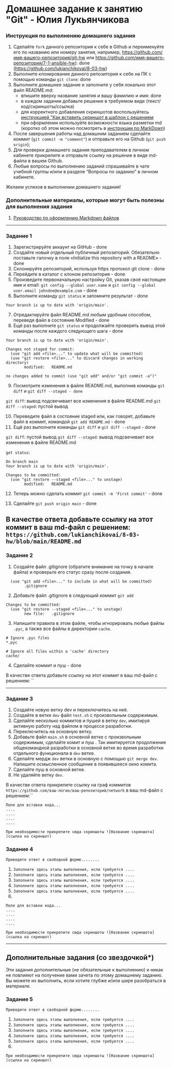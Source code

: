 # Домашнее задание к занятию "Git" - Юлия Лукьянчикова


### Инструкция по выполнению домашнего задания

   1. Сделайте `fork` данного репозитория к себе в Github и переименуйте его по названию или номеру занятия, например, https://github.com/имя-вашего-репозитория/git-hw или  https://github.com/имя-вашего-репозитория/7-1-ansible-hw): done (https://github.com/lukianchikovai/8-03-hw)
   2. Выполните клонирование данного репозитория к себе на ПК с помощью команды `git clone`: done
   3. Выполните домашнее задание и заполните у себя локально этот файл README.md:
      - впишите вверху название занятия и вашу фамилию и имя: done
      - в каждом задании добавьте решение в требуемом виде (текст/код/скриншоты/ссылка)
      - для корректного добавления скриншотов воспользуйтесь [инструкцией "Как вставить скриншот в шаблон с решением](https://github.com/netology-code/sys-pattern-homework/blob/main/screen-instruction.md)
      - при оформлении используйте возможности языка разметки md (коротко об этом можно посмотреть в [инструкции  по MarkDown](https://github.com/netology-code/sys-pattern-homework/blob/main/md-instruction.md))
   4. После завершения работы над домашним заданием сделайте коммит (`git commit -m "comment"`) и отправьте его на Github (`git push origin`);
   5. Для проверки домашнего задания преподавателем в личном кабинете прикрепите и отправьте ссылку на решение в виде md-файла в вашем Github.
   6. Любые вопросы по выполнению заданий спрашивайте в чате учебной группы и/или в разделе “Вопросы по заданию” в личном кабинете.
   
Желаем успехов в выполнении домашнего задания!
   
### Дополнительные материалы, которые могут быть полезны для выполнения задания

1. [Руководство по оформлению Markdown файлов](https://gist.github.com/Jekins/2bf2d0638163f1294637#Code)

---

### Задание 1

1. Зарегистрируйте аккаунт на GitHub - done
2. Создайте новый отдельный публичный репозиторий. Обязательно поставьте галочку в поле «Initialize this repository with a README» - done
3. Склонируйте репозиторий, используя https протокол git clone - done
4. Перейдите в каталог с клоном репозитория - done
5. Произведите первоначальную настройку Git, указав своё настоящее имя и email: `git config --global user.name` и `git config --global user.email johndoe@example.com` - done
6. Выполните команду `git status` и запомните результат - done

```On branch main 
Your branch is up to date with 'origin/main'.
```

7. Отредактируйте файл README.md любым удобным способом, переведя файл в состояние Modified - done
8. Ещё раз выполните `git status` и продолжайте проверять вывод этой команды после каждого следующего шага - done

```On branch main
Your branch is up to date with 'origin/main'.

Changes not staged for commit:
  (use "git add <file>..." to update what will be committed)
  (use "git restore <file>..." to discard changes in working directory)
        modified:   README.md

no changes added to commit (use "git add" and/or "git commit -a")"
```

9. Посмотрите изменения в файле README.md, выполнив команды `git diff` и `git diff --staged - done`

`git diff`: вывод подсвечивает все изменения в файле README.md
`git diff --staged`: пустой вывод

10. Переведите файл в состояние staged или, как говорят, добавьте файл в коммит, командой `git add README.md` - done
11. Ещё раз выполните команды `git diff` и `git diff --staged` - done

`git diff`: пустой вывод
`git diff --staged`: вывод подсвечивает все изменения в файле README.md


`get status`:

```
On branch main
Your branch is up to date with 'origin/main'.

Changes to be committed:
  (use "git restore --staged <file>..." to unstage)
        modified:   README.md
```

12. Теперь можно сделать коммит `git commit -m 'First commit'` - done


13. Сделайте `git push origin main` - done 

В качестве ответа добавьте ссылку на этот коммит в ваш md-файл с решением: `https://github.com/lukianchikovai/8-03-hw/blob/main/README.md`
---

### Задание 2

1. Создайте файл .gitignore (обратите внимание на точку в начале файла) и проверьте его статус сразу после создания.

```Untracked files:
  (use "git add <file>..." to include in what will be committed)
        .gitignore
```

2. Добавьте файл .gitignore в следующий коммит `git add`

```
Changes to be committed:
  (use "git restore --staged <file>..." to unstage)
        new file:   .gitignore
```
3. Напишите правила в этом файле, чтобы игнорировать любые файлы `.pyc`, а также все файлы в директории `cache`.

```
# Ignore .pyc files
*.pyc

# Ignore all files within a 'cache' directory
cache/

```

4. Сделайте коммит и пуш - done

В качестве ответа добавьте ссылку на этот коммит в ваш md-файл с решением: ``

---

### Задание 3

1. Создайте новую ветку dev и переключитесь на неё.
2. Создайте в ветке `dev` файл `test.sh` с произвольным содержимым.
3. Сделайте несколько коммитов и пушей в ветку `dev`, имитируя активную работу над файлом в процессе разработки.
4. Переключитесь на основную ветку.
5. Добавьте файл `main.sh` в основной ветке с произвольным содержимым, сделайте комит и пуш . Так имитируется продолжение общекомандной разработки в основной ветке во время разработки отдельного функционала в `dev` ветке.
6. Сделайте мердж `dev` ветки в основную с помощью `git merge dev`. Напишите осмысленное сообщение в появившееся окно комита.
7. Сделайте пуш в основной ветке.
8. Не удаляйте ветку `dev`.

В качестве ответа прикрепите ссылку на граф коммитов `https://github.com/ваш-логин/ваш-репозиторий/network` в ваш md-файл с решением:``
```
Поле для вставки кода...
....
....
....
....
```

`При необходимости прикрепитe сюда скриншоты
![Название скриншота](ссылка на скриншот)`

### Задание 4

`Приведите ответ в свободной форме........`

1. `Заполните здесь этапы выполнения, если требуется ....`
2. `Заполните здесь этапы выполнения, если требуется ....`
3. `Заполните здесь этапы выполнения, если требуется ....`
4. `Заполните здесь этапы выполнения, если требуется ....`
5. `Заполните здесь этапы выполнения, если требуется ....`
6. 

```
Поле для вставки кода...
....
....
....
....
```

`При необходимости прикрепитe сюда скриншоты
![Название скриншота](ссылка на скриншот)`

---
## Дополнительные задания (со звездочкой*)

Эти задания дополнительные (не обязательные к выполнению) и никак не повлияют на получение вами зачета по этому домашнему заданию. Вы можете их выполнить, если хотите глубже и/или шире разобраться в материале.

### Задание 5

`Приведите ответ в свободной форме........`

1. `Заполните здесь этапы выполнения, если требуется ....`
2. `Заполните здесь этапы выполнения, если требуется ....`
3. `Заполните здесь этапы выполнения, если требуется ....`
4. `Заполните здесь этапы выполнения, если требуется ....`
5. `Заполните здесь этапы выполнения, если требуется ....`
6. 

`При необходимости прикрепитe сюда скриншоты
![Название скриншота](ссылка на скриншот)`
